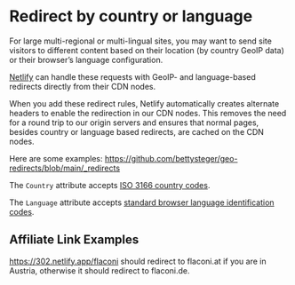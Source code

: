 # Redirect by country or language

For large multi-regional or multi-lingual sites, you may want to send site visitors to different content based on their location (by country GeoIP data) or their browser’s language configuration.

[Netlify](
https://docs.netlify.com/routing/redirects/) can handle these requests with GeoIP- and language-based redirects directly from their CDN nodes.

When you add these redirect rules, Netlify automatically creates alternate headers to enable the redirection in our CDN nodes. This removes the need for a round trip to our origin servers and ensures that normal pages, besides country or language based redirects, are cached on the CDN nodes.

Here are some examples: https://github.com/bettysteger/geo-redirects/blob/main/_redirects

The `Country` attribute accepts [ISO 3166 country codes](http://dev.maxmind.com/geoip/legacy/codes/iso3166/).

The `Language` attribute accepts [standard browser language identification codes](http://www.metamodpro.com/browser-language-codes).

## Affiliate Link Examples

https://302.netlify.app/flaconi should redirect to flaconi.at if you are in Austria, otherwise it should redirect to flaconi.de. 
